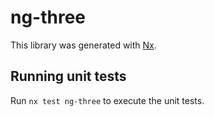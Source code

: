 # ng-three

This library was generated with [Nx](https://nx.dev).

## Running unit tests

Run `nx test ng-three` to execute the unit tests.
